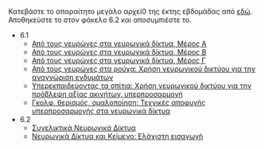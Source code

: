 Κατεβάστε το απαραίτητο μεγάλο αρχεί0 της έκτης εβδομάδας από [εδώ](https://ekdda-my.sharepoint.com/:u:/g/personal/ctsolkas_edu_ekdd_gr/EYJm7mF5Mx1IsyHUjfjLa0cBsyBCLmarHQyDg4-0F2A6tA?e=q0z9EW). 
Αποθηκεύστε το στον φάκελο 6.2 και αποσυμπιέστε το.

- 6.1
    - [Από τους νευρώνες στα νευρωνικά δίκτυα, Μέρος Α](6.1/01_from_neurons_to_neural_nets_1.ipynb)
    - [Από τους νευρώνες στα νευρωνικά δίκτυα, Μέρος Β](6.1/02_from_neurons_to_neural_nets_2.ipynb)
    - [Από τους νευρώνες στα νευρωνικά δίκτυα, Μέρος Γ](6.1/03_from_neurons_to_neural_nets_3.ipynb)
    - [Από τους νευρώνες στα ρούχα: Χρήση νευρωνικού δικτύου για την αναγνώριση ενδυμάτων](6.1/04_mnist.ipynb)
    - [Υπερεκπαιδεύοντας τα σπίτια: Χρήση νευρωνικού δικτύου για την πρόβλεψη αξίας ακινήτων, υπερπροσαρμογή](6.1/05_overfitting_houses.ipynb)
    - [Γκολφ, θερισμός, ομαλοποίηση: Τεχνικές αποφυγής υπερπροσαρμογής στα νευρωνικά δίκτυα](6.1/06_dropout_regularization.ipynb)
- 6.2
    - [Συνελικτικά Νευρωνικά Δίκτυα](6.2/01_cnns.ipynb)
    - [Νευρωνικά Δίκτυα και Κείμενο: Ελάχιστη εισαγωγή](6.2/02_nn_text.ipynb)